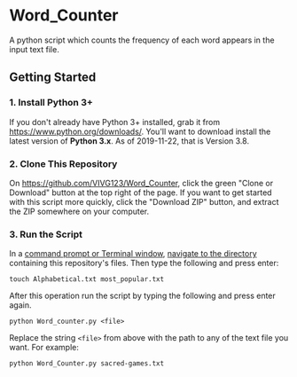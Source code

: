 # Word_Counter

A python script which counts the frequency of each word appears in the input text file. 

## Getting Started

### 1. Install Python 3+

If you don't already have Python 3+ installed, grab it from <https://www.python.org/downloads/>. You'll want to download install the latest version of **Python 3.x**. As of 2019-11-22, that is Version 3.8.

### 2. Clone This Repository

On <https://github.com/VIVG123/Word_Counter>, click the green "Clone or Download" button at the top right of the page. If you want to get started with this script more quickly, click the "Download ZIP" button, and extract the ZIP somewhere on your computer.

### 3. Run the Script
 
In a [command prompt or Terminal window](https://tutorial.djangogirls.org/en/intro_to_command_line/#what-is-the-command-line), [navigate to the directory](https://tutorial.djangogirls.org/en/intro_to_command_line/#change-current-directory) containing this repository's files. Then type the following and press enter:

```shell
touch Alphabetical.txt most_popular.txt
```
After this operation run the script by typing the following and press enter again.

```shell
python Word_counter.py <file> 
```

Replace the string `<file>` from above with the path to any of the text file you want. For example:

```shell
python Word_Counter.py sacred-games.txt
```




